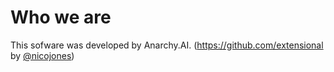 # Who we are

This sofware was developed by Anarchy.AI. (https://github.com/extensional by [@nicojones](https://github.com/nicoJones))
